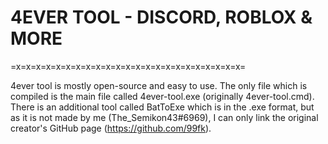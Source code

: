 # 4EVER TOOL - DISCORD, ROBLOX & MORE

=x=x=x=x=x=x=x=x=x=x=x=x=x=x=x=x=x=x=x=x=x=x=x=

4ever tool is mostly open-source and easy to use. The only file which is compiled is the main file called 4ever-tool.exe (originally 4ever-tool.cmd). There is an additional tool called BatToExe which is in the .exe format, but as it is not made by me (The_Semikon43#6969), I can only link the original creator's GitHub page (https://github.com/99fk).
